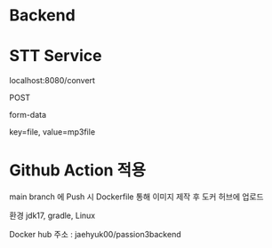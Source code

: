 # Backend

# STT Service

  localhost:8080/convert
  
  POST
  
  form-data
  
  key=file, value=mp3file

# Github Action 적용  

  main branch 에 Push 시 Dockerfile 통해 이미지 제작 후 도커 허브에 업로드
  
  환경 jdk17, gradle, Linux
  
  Docker hub 주소 : jaehyuk00/passion3backend
